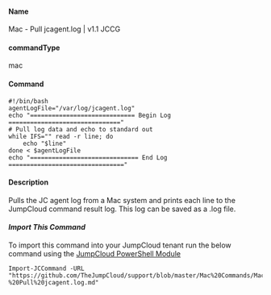 #### Name

Mac - Pull jcagent.log | v1.1 JCCG

#### commandType

mac

#### Command

```
#!/bin/bash
agentLogFile="/var/log/jcagent.log"
echo "============================= Begin Log ==============================="
# Pull log data and echo to standard out
while IFS="" read -r line; do
    echo "$line"
done < $agentLogFile
echo "============================== End Log ================================"
```

#### Description

Pulls the JC agent log from a Mac system and prints each line to the JumpCloud command result log. This log can be saved as a .log file.

#### *Import This Command*

To import this command into your JumpCloud tenant run the below command using the [JumpCloud PowerShell Module](https://github.com/TheJumpCloud/support/wiki/Installing-the-JumpCloud-PowerShell-Module)

```
Import-JCCommand -URL "https://github.com/TheJumpCloud/support/blob/master/Mac%20Commands/Mac%20-%20Pull%20jcagent.log.md"
```
